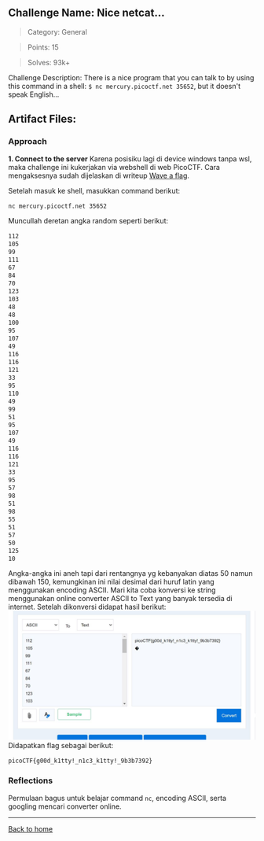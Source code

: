 ## Challenge Name: Nice netcat...
>Category: General

>Points: 15

>Solves: 93k+

Challenge Description: 
There is a nice program that you can talk to by using this command in a shell: ```$ nc mercury.picoctf.net 35652```, but it doesn't speak English...

Artifact Files:
-

### Approach
**1. Connect to the server**
Karena posisiku lagi di device windows tanpa wsl, maka challenge ini kukerjakan via webshell di web PicoCTF. Cara mengaksesnya sudah dijelaskan di writeup [Wave a flag](Wave%20a%20flag.md). 

Setelah masuk ke shell, masukkan command berikut:
```
nc mercury.picoctf.net 35652
```
Muncullah deretan angka random seperti berikut:
```
112 
105 
99 
111 
67 
84 
70 
123 
103 
48 
48 
100 
95 
107 
49 
116 
116 
121 
33 
95 
110 
49 
99 
51 
95 
107 
49 
116 
116 
121 
33 
95 
57 
98 
51 
98 
55 
51 
57 
50 
125 
10 

```
Angka-angka ini aneh tapi dari rentangnya yg kebanyakan diatas 50 namun dibawah 150, kemungkinan ini nilai desimal dari huruf latin yang menggunakan encoding ASCII. Mari kita coba konversi ke string menggunakan online converter ASCII to Text yang banyak tersedia di internet. Setelah dikonversi didapat hasil berikut:
![hasil](Nice%20netcat....jpg)
Didapatkan flag sebagai berikut:
```
picoCTF{g00d_k1tty!_n1c3_k1tty!_9b3b7392}
```

### Reflections
Permulaan bagus untuk belajar command ```nc```, encoding ASCII, serta googling mencari converter online.

---
[Back to home](../Readme.md)
